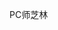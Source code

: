 <!--
 * @Author: Lzx 924807479@qq.com
 * @Date: 2025-04-07 09:32:33
 * @LastEditors: Lzx 924807479@qq.com
 * @LastEditTime: 2025-04-07 10:42:12
 * @FilePath: \pcszl\README.md
 * @Description: 这是默认设置,请设置`customMade`, 打开koroFileHeader查看配置 进行设置: https://github.com/OBKoro1/koro1FileHeader/wiki/%E9%85%8D%E7%BD%AE
-->
PC师芝林